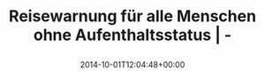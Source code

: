 ---
retweeted: false
source: <a href="http://mvilla.it/fenix" rel="nofollow">Fenix for Android</a>
entities:
  hashtags: []
  symbols: []
  user_mentions: []
  urls:
  - url: http://t.co/yjmo2qKDyQ
    expanded_url: http://linksunten.indymedia.org
    display_url: linksunten.indymedia.org
    indices:
    - '56'
    - '78'
  - url: https://t.co/yPG5lBvPN7
    expanded_url: https://linksunten.indymedia.org/de/node/123446
    display_url: linksunten.indymedia.org/de/node/123446
    indices:
    - '81'
    - '104'
display_text_range:
- '0'
- '104'
favorite_count: '0'
id_str: '517283991746269184'
truncated: false
retweet_count: '0'
id: '517283991746269184'
possibly_sensitive: false
created_at: Wed Oct 01 12:04:48 +0000 2014
favorited: false
full_text: Reisewarnung für alle Menschen ohne Aufenthaltsstatus |  -
lang: de
quote_url: https://linksunten.indymedia.org/de/node/123446
tags:
- pesos/twitter
date: '2014-10-01T12:04:48+00:00'
src: https://twitter.com/bascht/status/517283991746269184
original_url: https://twitter.com/bascht/status/517283991746269184
type: twitter_tweet
text: Reisewarnung für alle Menschen ohne Aufenthaltsstatus |  -
title: 'Reisewarnung für alle Menschen ohne Aufenthaltsstatus |  -

  '

---